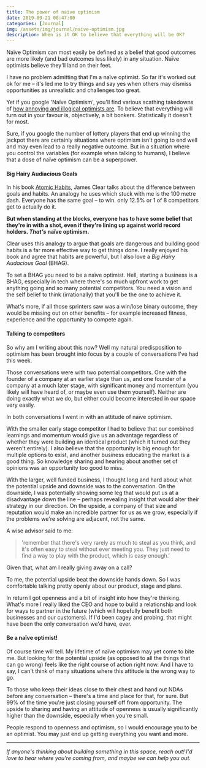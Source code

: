 ```yaml
---
title: The power of naïve optimism
date: 2019-09-21 08:47:00
categories: [Journal]
img: /assets/img/journal/naive-optimism.jpg
description: When is it OK to believe that everything will be OK?
---
```


Naïve Optimism can most easily be defined as a belief that good outcomes are more likely (and bad outcomes less likely) in any situation. Naïve optimists believe they'll land on their feet.

I have no problem admitting that I'm a naïve optimist. So far it's worked out ok for me – it's led me to try things and say yes when others may dismiss opportunities as unrealistic and challenges too great.

Yet if you google 'Naïve Optimism', you'll find various scathing takedowns of [how annoying and illogical optimists are](https://www.intellectualtakeout.org/article/over-optimistic-people-arent-just-annoying-theyre-also-illogical). To believe that everything will turn out in your favour is, objectively, a bit bonkers. Statistically it doesn't for most.

Sure, if you google the number of lottery players that end up winning the jackpot there are certainly situations where optimism isn't going to end well and may even lead to a really negative outcome. But in a situation where you control the variables (for example when talking to humans), I believe that a dose of naïve optimism can be a superpower.

#### Big Hairy Audiacious Goals

In his book [Atomic Habits](https://amzn.to/2ACxIEq), James Clear talks about the difference between goals and habits. An analogy he uses which stuck with me is the 100 metre dash. Everyone has the same goal – to win. only 12.5% or 1 of 8 competitors get to actually do it.

**But when standing at the blocks, everyone has to have some belief that they're in with a shot, even if they're lining up against world record holders. _That's_ naïve optimism.**

Clear uses this analogy to argue that goals are dangerous and building good habits is a far more effective way to get things done. I really enjoyed his book and agree that habits are powerful, but I also love a _Big Hairy Audacious Goal_ (BHAG).

To set a BHAG you need to be a naïve optimist. Hell, starting a business is a BHAG, especially in tech where there's so much upfront work to get anything going and so many potential competitors. You need a vision and the self belief to think (irrationally) that you'll be the one to achieve it.

What's more, if all those sprinters saw was a win/lose binary outcome, they would be missing out on other benefits – for example increased fitness, experience and the opportunity to compete again.

#### Talking to competitors

So why am I writing about this now? Well my natural predisposition to optimism has been brought into focus by a couple of conversations I've had this week.

Those conversations were with two potential competitors. One with the founder of a company at an earlier stage than us, and one founder of a company at a much later stage, with significant money and momentum (you likely will have heard of, or maybe even use them yourself). Neither are doing exactly what we do, but either could become interested in our space very easily.

In both conversations I went in with an attitude of naïve optimism.

With the smaller early stage competitor I had to believe that our combined learnings and momentum would give us an advantage regardless of whether they were building an identical product (which it turned out they weren't entirely). I also believe that the opportunity is big enough for multiple options to exist, and another business educating the market is a good thing. So knowledge sharing and hearing about another set of opinions was an opportunity too good to miss.

With the larger, well funded business, I thought long and hard about what the potential upside and downside was to the conversation. On the downside, I was potentially showing some leg that would put us at a disadvantage down the line – perhaps revealing insight that would alter their strategy in our direction. On the upside, a company of that size and reputation would make an incredible partner for us as we grow, especially if the problems we're solving are adjacent, not the same.

A wise advisor said to me:
>'remember that there's very rarely as much to steal as you think, and it's often easy to steal without ever meeting you. They just need to find a way to play with the product, which is easy enough.'

Given that, what am I really giving away on a call?

To me, the potential upside beat the downside hands down. So I was comfortable talking pretty openly about our product, stage and plans.

In return I got openness and a bit of insight into how they're thinking. What's more I really liked the CEO and hope to build a relationship and look for ways to partner in the future (which will hopefully benefit both businesses and our customers). If I'd been cagey and probing, that might have been the only conversation we'd have, ever.

#### Be a naïve optimist!

Of course time will tell. My lifetime of naïve optimism may yet come to bite me. But looking for the potential upside (as opposed to all the things that can go wrong) feels like the right course of action right now. And I have to say, I can't think of many situations where this attitude is the wrong way to go.

To those who keep their ideas close to their chest and hand out NDAs before any conversation – there's a time and place for that, for sure. But 99% of the time you're just closing yourself off from opportunity. The upside to sharing and having an attitude of openness is usually significantly higher than the downside, especially when you're small.

People respond to openness and optimism, so I would encourage you to be an optimist. You may just end up getting everything you want and more.

---

_If anyone's thinking about building something in this space, reach out! I'd love to hear where you're coming from, and maybe we can help you out._